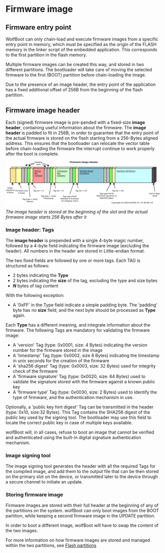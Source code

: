 # Firmware image

## Firmware entry point

WolfBoot can only chain-load and execute firmware images from a specific entry point in memory,
which must be specified as the origin of the FLASH memory in the linker script of the embedded
application. This corresponds to the first partition in the flash memory.

Multiple firmware images can be created this way, and stored in two different partitions. The bootloader
will take care of moving the selected firmware to the first (BOOT) partition before chain-loading the image.

Due to the presence of an image header, the entry point of the application has a fixed additional offset 
of 256B from the beginning of the flash partition.

## Firmware image header

Each (signed) firmware image is pre-pended with a fixed-size **image header**, containing
useful information about the firmware. The **image header** is padded to fit in 256B, in order
to guarantee that the entry point of the actual firmware is stored on the flash starting from
a 256-Bytes aligned address. This ensures that the bootloader can relocate the vector table before
chain-loading the firmware the interrupt continue to work properly after the boot is complete.

![Image header](png/image_header.png)

*The image header is stored at the beginning of the slot and the actual firmware image starts 256 Bytes after it*

### Image header: Tags

The **image header** is prepended with a single 4-byte magic number, followed by a 4-byte field indicating the 
firmware image (excluding the header). All numbers in the header are stored in Little-endian format.

The two fixed fields are followed by one or more tags. Each TAG is structured as follows:

  - 2 bytes indicating the **Type**
  - 2 bytes indicating the **size** of the tag, excluding the type and size bytes
  - ***N*** bytes of tag content

With the following exception:
  - A '0xFF' in the Type field indicate a simple padding byte. The 'padding' byte has no **size** field, and the next byte should be processed as **Type** again.

Each **Type** has a different meaning, and integrate information about the firmware. The following Tags are mandatory for validating the firmware image:

  - A 'version' Tag (type: 0x0001, size: 4 Bytes) indicating the version number for the firmware stored in the image
  - A 'timestamp' Tag (type: 0x0002, size 8 Bytes) indicating the timestamp in unix seconds for the creation of the firmware
  - A 'sha256 digest' Tag (type: 0x0003, size: 32 Bytes) used for integrity check of the firmware
  - A 'firmware signature' Tag (type: 0x0020, size: 64 Bytes) used to validate the signature stored with the firmware against a known public key
  - A 'firmware type' Tag (type: 0x0030, size: 2 Bytes) used to identify the type of firmware, and the authentication mechanism in use.

Optionally, a 'public key hint digest' Tag can be transmitted in the header (type: 0x10, size:32 Bytes). This Tag contains the SHA256 digest of the public key used 
by the signing tool. The bootloader may use this field to locate the correct public key in case of multiple keys available.

wolfBoot will, in all cases, refuse to boot an image that cannot be verified and authenticated using the built-in digital signature authentication mechanism.


### Image signing tool

The image signing tool generates the header with all the required Tags for the compiled image, and add them to the output file that can be then
stored on the primary slot on the device, or transmitted later to the device through a secure channel to initiate an update.

### Storing firmware image

Firmware images are stored with their full header at the beginning of any of the partitions on the system.
wolfBoot can only boot images from the BOOT partition, while keeping a second firmware image in the UPDATE partition.

In order to boot a different image, wolfBoot will have to swap the content of the two images.

For more information on how firmware images are stored and managed within the two partitions, see [Flash partitions](flash_partitions.md)




